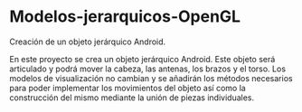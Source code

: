 # Modelos-jerarquicos-OpenGL
Creación de un objeto jerárquico Android.

En este proyecto se crea un objeto jerárquico Android. Este objeto será articulado y podrá mover la cabeza, las antenas, los brazos y el torso. Los modelos de visualización no cambian y se añadirán los métodos necesarios para poder implementar los movimientos del objeto así como la construcción del mismo mediante la unión de piezas individuales.
